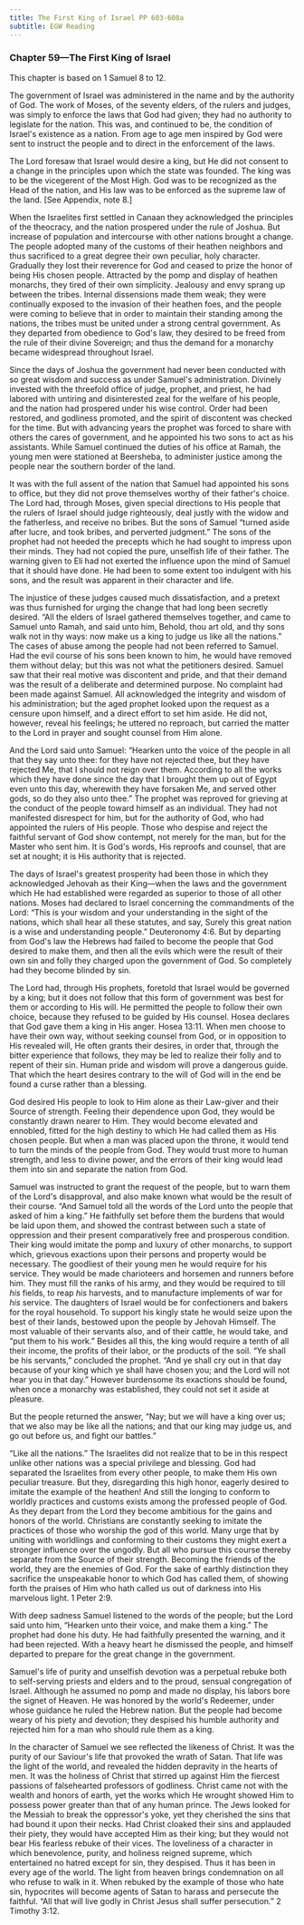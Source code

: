 ```yaml
---
title: The First King of Israel PP 603-608a
subtitle: EGW Reading
---
```


### Chapter 59—The First King of Israel

This chapter is based on 1 Samuel 8 to 12.

The government of Israel was administered in the name and by the authority of God. The work of Moses, of the seventy elders, of the rulers and judges, was simply to enforce the laws that God had given; they had no authority to legislate for the nation. This was, and continued to be, the condition of Israel's existence as a nation. From age to age men inspired by God were sent to instruct the people and to direct in the enforcement of the laws.

The Lord foresaw that Israel would desire a king, but He did not consent to a change in the principles upon which the state was founded. The king was to be the vicegerent of the Most High. God was to be recognized as the Head of the nation, and His law was to be enforced as the supreme law of the land. \[See Appendix, note 8.\]

When the Israelites first settled in Canaan they acknowledged the principles of the theocracy, and the nation prospered under the rule of Joshua. But increase of population and intercourse with other nations brought a change. The people adopted many of the customs of their heathen neighbors and thus sacrificed to a great degree their own peculiar, holy character. Gradually they lost their reverence for God and ceased to prize the honor of being His chosen people. Attracted by the pomp and display of heathen monarchs, they tired of their own simplicity. Jealousy and envy sprang up between the tribes. Internal dissensions made them weak; they were continually exposed to the invasion of their heathen foes, and the people were coming to believe that in order to maintain their standing among the nations, the tribes must be united under a strong central government. As they departed from obedience to God's law, they desired to be freed from the rule of their divine Sovereign; and thus the demand for a monarchy became widespread throughout Israel.

Since the days of Joshua the government had never been conducted with so great wisdom and success as under Samuel's administration. Divinely invested with the threefold office of judge, prophet, and priest, he had labored with untiring and disinterested zeal for the welfare of his people, and the nation had prospered under his wise control. Order had been restored, and godliness promoted, and the spirit of discontent was checked for the time. But with advancing years the prophet was forced to share with others the cares of government, and he appointed his two sons to act as his assistants. While Samuel continued the duties of his office at Ramah, the young men were stationed at Beersheba, to administer justice among the people near the southern border of the land.

It was with the full assent of the nation that Samuel had appointed his sons to office, but they did not prove themselves worthy of their father's choice. The Lord had, through Moses, given special directions to His people that the rulers of Israel should judge righteously, deal justly with the widow and the fatherless, and receive no bribes. But the sons of Samuel “turned aside after lucre, and took bribes, and perverted judgment.” The sons of the prophet had not heeded the precepts which he had sought to impress upon their minds. They had not copied the pure, unselfish life of their father. The warning given to Eli had not exerted the influence upon the mind of Samuel that it should have done. He had been to some extent too indulgent with his sons, and the result was apparent in their character and life.

The injustice of these judges caused much dissatisfaction, and a pretext was thus furnished for urging the change that had long been secretly desired. “All the elders of Israel gathered themselves together, and came to Samuel unto Ramah, and said unto him, Behold, thou art old, and thy sons walk not in thy ways: now make us a king to judge us like all the nations.” The cases of abuse among the people had not been referred to Samuel. Had the evil course of his sons been known to him, he would have removed them without delay; but this was not what the petitioners desired. Samuel saw that their real motive was discontent and pride, and that their demand was the result of a deliberate and determined purpose. No complaint had been made against Samuel. All acknowledged the integrity and wisdom of his administration; but the aged prophet looked upon the request as a censure upon himself, and a direct effort to set him aside. He did not, however, reveal his feelings; he uttered no reproach, but carried the matter to the Lord in prayer and sought counsel from Him alone.

And the Lord said unto Samuel: “Hearken unto the voice of the people in all that they say unto thee: for they have not rejected thee, but they have rejected Me, that I should not reign over them. According to all the works which they have done since the day that I brought them up out of Egypt even unto this day, wherewith they have forsaken Me, and served other gods, so do they also unto thee.” The prophet was reproved for grieving at the conduct of the people toward himself as an individual. They had not manifested disrespect for him, but for the authority of God, who had appointed the rulers of His people. Those who despise and reject the faithful servant of God show contempt, not merely for the man, but for the Master who sent him. It is God's words, His reproofs and counsel, that are set at nought; it is His authority that is rejected.

The days of Israel's greatest prosperity had been those in which they acknowledged Jehovah as their King—when the laws and the government which He had established were regarded as superior to those of all other nations. Moses had declared to Israel concerning the commandments of the Lord: “This is your wisdom and your understanding in the sight of the nations, which shall hear all these statutes, and say, Surely this great nation is a wise and understanding people.” Deuteronomy 4:6. But by departing from God's law the Hebrews had failed to become the people that God desired to make them, and then all the evils which were the result of their own sin and folly they charged upon the government of God. So completely had they become blinded by sin.

The Lord had, through His prophets, foretold that Israel would be governed by a king; but it does not follow that this form of government was best for them or according to His will. He permitted the people to follow their own choice, because they refused to be guided by His counsel. Hosea declares that God gave them a king in His anger. Hosea 13:11. When men choose to have their own way, without seeking counsel from God, or in opposition to His revealed will, He often grants their desires, in order that, through the bitter experience that follows, they may be led to realize their folly and to repent of their sin. Human pride and wisdom will prove a dangerous guide. That which the heart desires contrary to the will of God will in the end be found a curse rather than a blessing.

God desired His people to look to Him alone as their Law-giver and their Source of strength. Feeling their dependence upon God, they would be constantly drawn nearer to Him. They would become elevated and ennobled, fitted for the high destiny to which He had called them as His chosen people. But when a man was placed upon the throne, it would tend to turn the minds of the people from God. They would trust more to human strength, and less to divine power, and the errors of their king would lead them into sin and separate the nation from God.

Samuel was instructed to grant the request of the people, but to warn them of the Lord's disapproval, and also make known what would be the result of their course. “And Samuel told all the words of the Lord unto the people that asked of him a king.” He faithfully set before them the burdens that would be laid upon them, and showed the contrast between such a state of oppression and their present comparatively free and prosperous condition. Their king would imitate the pomp and luxury of other monarchs, to support which, grievous exactions upon their persons and property would be necessary. The goodliest of their young men he would require for his service. They would be made charioteers and horsemen and runners before him. They must fill the ranks of his army, and they would be required to till _his_ fields, to reap _his_ harvests, and to manufacture implements of war for _his_ service. The daughters of Israel would be for confectioners and bakers for the royal household. To support his kingly state he would seize upon the best of their lands, bestowed upon the people by Jehovah Himself. The most valuable of their servants also, and of their cattle, he would take, and “put them to his work.” Besides all this, the king would require a tenth of all their income, the profits of their labor, or the products of the soil. “Ye shall be his servants,” concluded the prophet. “And ye shall cry out in that day because of your king which ye shall have chosen you; and the Lord will not hear you in that day.” However burdensome its exactions should be found, when once a monarchy was established, they could not set it aside at pleasure.

But the people returned the answer, “Nay; but we will have a king over us; that we also may be like all the nations; and that our king may judge us, and go out before us, and fight our battles.”

“Like all the nations.” The Israelites did not realize that to be in this respect unlike other nations was a special privilege and blessing. God had separated the Israelites from every other people, to make them His own peculiar treasure. But they, disregarding this high honor, eagerly desired to imitate the example of the heathen! And still the longing to conform to worldly practices and customs exists among the professed people of God. As they depart from the Lord they become ambitious for the gains and honors of the world. Christians are constantly seeking to imitate the practices of those who worship the god of this world. Many urge that by uniting with worldlings and conforming to their customs they might exert a stronger influence over the ungodly. But all who pursue this course thereby separate from the Source of their strength. Becoming the friends of the world, they are the enemies of God. For the sake of earthly distinction they sacrifice the unspeakable honor to which God has called them, of showing forth the praises of Him who hath called us out of darkness into His marvelous light. 1 Peter 2:9.

With deep sadness Samuel listened to the words of the people; but the Lord said unto him, “Hearken unto their voice, and make them a king.” The prophet had done his duty. He had faithfully presented the warning, and it had been rejected. With a heavy heart he dismissed the people, and himself departed to prepare for the great change in the government.

Samuel's life of purity and unselfish devotion was a perpetual rebuke both to self-serving priests and elders and to the proud, sensual congregation of Israel. Although he assumed no pomp and made no display, his labors bore the signet of Heaven. He was honored by the world's Redeemer, under whose guidance he ruled the Hebrew nation. But the people had become weary of his piety and devotion; they despised his humble authority and rejected him for a man who should rule them as a king.

In the character of Samuel we see reflected the likeness of Christ. It was the purity of our Saviour's life that provoked the wrath of Satan. That life was the light of the world, and revealed the hidden depravity in the hearts of men. It was the holiness of Christ that stirred up against Him the fiercest passions of falsehearted professors of godliness. Christ came not with the wealth and honors of earth, yet the works which He wrought showed Him to possess power greater than that of any human prince. The Jews looked for the Messiah to break the oppressor's yoke, yet they cherished the sins that had bound it upon their necks. Had Christ cloaked their sins and applauded their piety, they would have accepted Him as their king; but they would not bear His fearless rebuke of their vices. The loveliness of a character in which benevolence, purity, and holiness reigned supreme, which entertained no hatred except for sin, they despised. Thus it has been in every age of the world. The light from heaven brings condemnation on all who refuse to walk in it. When rebuked by the example of those who hate sin, hypocrites will become agents of Satan to harass and persecute the faithful. “All that will live godly in Christ Jesus shall suffer persecution.” 2 Timothy 3:12.